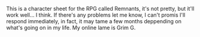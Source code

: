 This is a character sheet for the RPG called Remnants, it's not pretty, but it'll work well... I think. If there's any problems let me know, I can't promis I'll respond immediately, in fact, it may tame a few months deppending on what's going on in my life. My online lame is Grim G.
